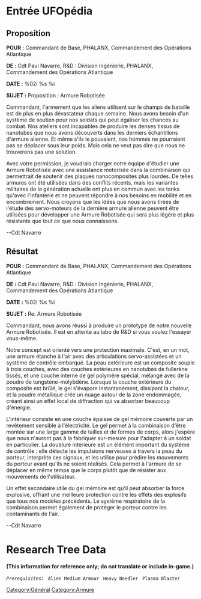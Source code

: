 # Entrée UFOpédia

## Proposition

**POUR :** Commandant de Base, PHALANX, Commandement des Opérations
Atlantique

**DE :** Cdt Paul Navarre, R&D : Division Ingénierie, PHALANX,
Commandement des Opérations Atlantique

**DATE :** %02i %s %i

**SUJET :** Proposition : Armure Robotisée

Commandant, l'armement que les aliens utilisent sur le champs de
bataille est de plus en plus dévastateur chaque semaine. Nous avons
besoin d'un système de soutien pour nos soldats qui peut égaliser les
chances au combat. Nos ateliers sont incapables de produire les denses
tissus de nanotubes que nous avons découverts dans les derniers
échantillons d'armure alienne. Et même s'ils le pouvaient, nos hommes ne
pourraient pas se déplacer sous leur poids. Mais cela ne veut pas dire
que nous ne trouverons pas une solution.

Avec votre permission, je voudrais charger notre équipe d'étudier une
Armure Robotisée avec une assistance motorisée dans la combinaison qui
permettrait de soutenir des plaques nanocomposites plus lourdes. De
telles armures ont été utilisées dans des conflits récents, mais les
variantes militaires de la génération actuelle ont plus en commun avec
les tanks qu'avec l'infanterie et ne peuvent répondre à nos besoins en
mobilité et en encombrement. Nous croyons que les idées que nous avons
tirées de l'étude des servo-moteurs de la dernière armure alienne
peuvent être utilisées pour développer une Armure Robotisée qui sera
plus légère et plus résistante que tout ce que nous connaissons.

--Cdt Navarre

## Résultat

**POUR :** Commandant de Base, PHALANX, Commandement des Opérations
Atlantique

**DE :** Cdt Paul Navarre, R&D : Division Ingénierie, PHALANX,
Commandement des Opérations Atlantique

**DATE :** %02i %s %i

**SUJET :** Re: Armure Robotisée

Commandant, nous avons réussi à produire un prototype de notre nouvelle
Armure Robotisée. Il est en attente au labo de R&D si vous voulez
l'essayer vous-même.

Notre concept est orienté vers une protection maximale. C'est, en un
mot, une armure étanche à l'air avec des articulations servo-assistées
et un système de contrôle embarqué. La peau extérieure est un composite
souple à trois couches, avec des couches extérieures en nanotubes de
fullerène tissés, et une couche interne de gel polymère spécial, mélangé
avec de la poudre de tungstène-molybdène. Lorsque la couche extérieure
du composite est brûlé, le gel s'évapore instantanément, dissipant la
chaleur, et la poudre métallique crée un nuage autour de la zone
endommagée, créant ainsi un effet local de diffraction qui va absorber
beaucoup d'énergie.

L'intérieur consiste en une couche épaisse de gel mémoire couverte par
un revêtement sensible à l'électricité. Le gel permet à la combinaison
d'être montée sur une large gamme de tailles et de formes de corps,
alors j'espère que nous n'auront pas à la fabriquer sur-mesure pour
l'adapter à un soldat en particulier. La doublure intérieure est un
élément important du système de contrôle : elle détecte les impulsions
nerveuses à travers la peau du porteur, interprète ces signaux, et les
utilise pour prédire les mouvements du porteur avant qu'ils ne soient
réalisés. Cela permet à l'armure de se déplacer en même temps que le
corps plutôt que de résister aux mouvements de l'utilisateur.

Un effet secondaire utile du gel mémoire est qu'il peut absorber la
force explosive, offrant une meilleure protection contre les effets des
explosifs que tous nos modèles précédents. Le système respiratoire de la
combinaison permet également de protéger le porteur contre les
contaminants de l'air.

--Cdt Navarre

# Research Tree Data

**(This information for reference only; do not translate or include
in-game.)**

*`Prerequisites:`*
` Alien Medium Armour`
` Heavy Needler`
` Plasma Blaster`

[Category:Général](Category:Général "wikilink")
[Category:Armure](Category:Armure "wikilink")